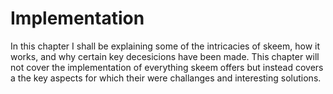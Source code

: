 # Implementation

In this chapter I shall be explaining some of the intricacies of skeem, how it works, and why certain key decesicions have been made. This chapter will not cover the implementation of everything skeem offers but instead covers a the key aspects for which their were challanges and interesting solutions.
